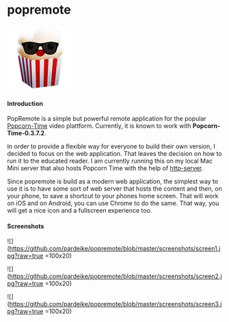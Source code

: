 # popremote

![MacDown logo](https://raw.githubusercontent.com/pardeike/popremote/master/www/popremote-152x152.png)

#### Introduction

PopRemote is a simple but powerful remote application for the popular [Popcorn-Time](https://popcorntime.io) video plattform. Currently, it is known to work with **Popcorn-Time-0.3.7.2**.

In order to provide a flexible way for everyone to build their own version, I decided to focus on the web application. That leaves the decision on how to run it to the educated reader. I am currently running this on my local Mac Mini server that also hosts Popcorn Time with the help of [http-server](https://www.npmjs.com/package/http-server).

Since popremote is build as a modern web application, the simplest way to use it is to have some sort of web server that hosts the content and then, on your phone, to save a shortcut to your phones home screen. That will work on iOS and on Android, you can use Chrome to do the same. That way, you will get a nice icon and a fullscreen experience too.

#### Screenshots

![](https://github.com/pardeike/popremote/blob/master/screenshots/screen1.jpg?raw=true =100x20)

![](https://github.com/pardeike/popremote/blob/master/screenshots/screen2.jpg?raw=true =100x20)

![](https://github.com/pardeike/popremote/blob/master/screenshots/screen3.jpg?raw=true =100x20)
